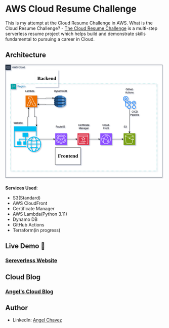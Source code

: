 # AWS Cloud Resume Challenge

This is my attempt at the Cloud Resume Challenge in AWS.
What is the Cloud Resume Challenge? - [The Cloud Resume Challenge](https://cloudresumechallenge.dev/) is a multi-step serverless resume project which helps build and demonstrate skills fundamental to pursuing a career in Cloud.

## Architecture

![Architecture Diagram](/img/Architecture-Of-Infra.png)

**Services Used**:

- S3(Standard)
- AWS CloudFront
- Certificate Manager
- AWS Lambda(Python 3.11)
- Dynamo DB
- GitHub Actions
- Terraform(in progress)

## Live Demo 🔗
### [Sereverless Website](https://awsresume.it-anc.cloud/)

## Cloud Blog
### [Angel's Cloud Blog](https://blog.it-anc.cloud)
 
## Author
- LinkedIn: [Angel Chavez](www.linkedin.com/in/angel-chavez-itanc)
